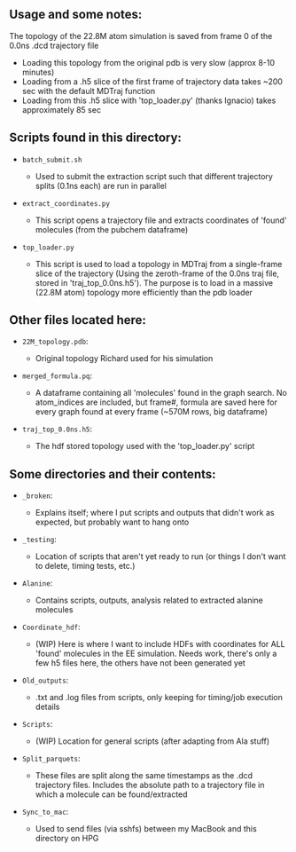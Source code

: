 ## Usage and some notes:

The topology of the 22.8M atom simulation is saved from frame 0 of the 0.0ns .dcd trajectory file
- Loading this topology from the original pdb is very slow (approx 8-10 minutes)
- Loading from a .h5 slice of the first frame of trajectory data takes ~200 sec with the default MDTraj function
- Loading from this .h5 slice with 'top_loader.py' (thanks Ignacio) takes approximately 85 sec

## Scripts found in this directory:

- `batch_submit.sh`
  - Used to submit the extraction script such that different trajectory splits (0.1ns each) are run in parallel

- `extract_coordinates.py`
  - This script opens a trajectory file and extracts coordinates of 'found' molecules (from the pubchem dataframe)

- `top_loader.py`
  - This script is used to load a topology in MDTraj from a single-frame slice of the trajectory (Using the zeroth-frame of the 0.0ns traj file, stored in 'traj_top_0.0ns.h5'). The purpose is to load in a massive (22.8M atom) topology more efficiently than the pdb loader

## Other files located here:

- `22M_topology.pdb`:
  - Original topology Richard used for his simulation 

- `merged_formula.pq`:
  - A dataframe containing all 'molecules' found in the graph search. No atom_indices are included, but frame#, formula are saved here for every graph found at every frame (~570M rows, big dataframe)

- `traj_top_0.0ns.h5`:
  - The hdf stored topology used with the 'top_loader.py' script

## Some directories and their contents: 

- `_broken`:
  - Explains itself; where I put scripts and outputs that didn't work as expected, but probably want to hang onto

- `_testing`:
  - Location of scripts that aren't yet ready to run (or things I don't want to delete, timing tests, etc.)

- `Alanine`:
  - Contains scripts, outputs, analysis related to extracted alanine molecules

- `Coordinate_hdf`:
  - (WIP) Here is where I want to include HDFs with coordinates for ALL 'found' molecules in the EE simulation. Needs work, there's only a few h5 files here, the others have not been generated yet

- `Old_outputs`:
  - .txt and .log files from scripts, only keeping for timing/job execution details 

- `Scripts`:
  - (WIP) Location for general scripts (after adapting from Ala stuff)

- `Split_parquets`:
  - These files are split along the same timestamps as the .dcd trajectory files. Includes the absolute path to a trajectory file in which a molecule can be found/extracted

- `Sync_to_mac`:
  - Used to send files (via sshfs) between my MacBook and this directory on HPG
